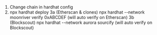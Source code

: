 1) Change chain in hardhat config
2) npx hardhat deploy
3a (Etherscan & clones) npx hardhat --network moonriver verify 0xABCDEF (will auto verify on Etherscan)
3b (Blockscout) npx hardhat --network aurora sourcify (will auto verify on Blockscout)